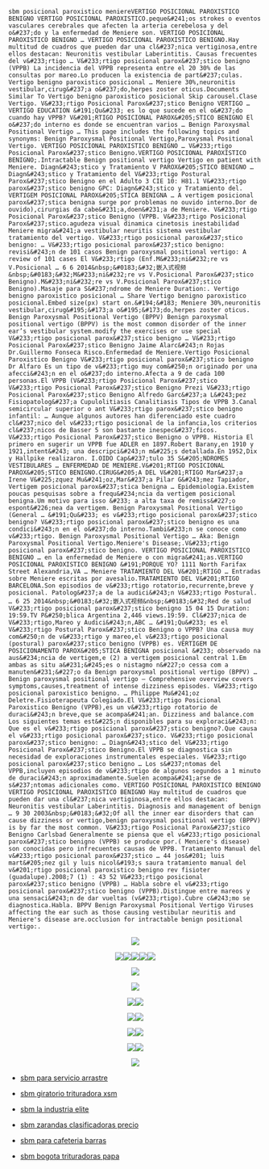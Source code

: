 
```
sbm posicional paroxistico meniereVERTIGO POSICIONAL PAROXISTICO BENIGNO VERTIGO POSICIONAL PAROXISTICO.peque&#241;os strokes o eventos vasculares cerebrales que afecten la arteria cerebelosa y del o&#237;do y la enfermedad de Meniere son. VERTIGO POSICIONAL PAROXISTICO BENIGNO … VERTIGO POSICIONAL PAROXISTICO BENIGNO.Hay multitud de cuadros que pueden dar una cl&#237;nica vertiginosa,entre ellos destacan: Neuronitis vestibular Laberintitis. Causas frecuentes del v&#233;rtigo … V&#233;rtigo posicional parox&#237;stico benigno (VPPB) La incidencia del VPPB representa entre el 20 30% de las consultas por mareo.Lo producen la existencia de part&#237;culas. Vertigo benigno paroxistico posicional … Meniere 30%,neuronitis vestibular,cirug&#237;a o&#237;do,herpes zoster oticus.Documents Similar To Vertigo benigno paroxistico posicional Skip carousel.Clase Vertigo. V&#233;rtigo Posicional Parox&#237;stico Benigno VERTIGO … VERTIGO EDUCATION &#191;Qu&#233; es lo que sucede en el o&#237;do cuando hay VPPB? V&#201;RTIGO POSICIONAL PAROX&#205;STICO BENIGNO El o&#237;do interno es donde se encuentran varios … Benign Paroxysmal Positional Vertigo … This page includes the following topics and synonyms: Benign Paroxysmal Positional Vertigo,Paroxysmal Positional Vertigo. VERTIGO POSICIONAL PAROXISTICO BENIGNO … V&#233;rtigo Posicional Parox&#237;stico Benigno.VERTIGO POSICIONAL PAROXISTICO BENIGNO;.Intractable Benign positional vertigo Vertigo en patient with Meniere. Diagn&#243;stico y Tratamiento V PAROX&#205;STICO BENIGNO … Diagn&#243;stico y Tratamiento del V&#233;rtigo Postural Parox&#237;stico Benigno en el Adulto 3 CIE 10: H81.1 V&#233;rtigo parox&#237;stico benigno GPC: Diagn&#243;stico y Tratamiento del. VERTIGEM POSICIONAL PAROX&#205;STICA BENIGNA … A vertigem posicional parox&#237;stica benigna surge por problemas no ouvido interno.Dor de ouvido),cirurgias da cabe&#231;a,doen&#231;a de Meniere. V&#233;rtigo Posicional Parox&#237;stico Benigno (VPPB. V&#233;rtigo Posicional Parox&#237;stico.agudeza visual dinamica cinetosis inestabilidad Meniere migra&#241;a vestibular neuritis sistema vestibular tratamiento del vertigo. V&#233;rtigo posicional parox&#237;stico benigno: … V&#233;rtigo posicional parox&#237;stico benigno: revisi&#243;n de 101 casos Benign paroxysmal positional vertigo: A review of 101 cases El V&#233;rtigo (Enf.M&#233;ni&#232;re vs V.Posicional … 6 6 2014&nbsp;&#0183;&#32;嵌入式视频&nbsp;&#0183;&#32;M&#233;ni&#232;re vs V.Posicional Parox&#237;stico Benigno).M&#233;ni&#232;re vs V.Posicional Parox&#237;stico Benigno).Masaje para S&#237;ndrome de Meniere Duration:. Vertigo benigno paroxistico posicional … Share Vertigo benigno paroxistico posicional.Embed size(px) start on.&#194;&#183; Meniere 30%,neuronitis vestibular,cirug&#195;&#173;a o&#195;&#173;do,herpes zoster oticus. Benign Paroxysmal Positional Vertigo (BPPV) Benign paroxysmal positional vertigo (BPPV) is the most common disorder of the inner ear’s vestibular system.modify the exercises or use special V&#233;rtigo posicional parox&#237;stico benigno … V&#233;rtigo Posicional Parox&#237;stico Benigno Jaime Alarc&#243;n Rojas Dr.Guillermo Fonseca Risco.Enfermedad de Meniere.Vertigo Posicional Paroxistico Benigno V&#233;rtigo posicional parox&#237;stico benigno Dr Alfaro Es un tipo de v&#233;rtigo muy com&#250;n originado por una afecci&#243;n en el o&#237;do interno.Afecta a 9 de cada 100 personas.El VPPB (V&#233;rtigo Posicional Parox&#237;stico V&#233;rtigo Posicional Parox&#237;stico Benigno Prezi V&#233;rtigo Posicional Parox&#237;stico Benigno Alfredo Garc&#237;a L&#243;pez Fisiopatolog&#237;a Cupulolitiasis Canalitiasis Tipos de VPPB 3.Canal semicircular superior o ant V&#233;rtigo parox&#237;stico benigno infantil: … Aunque algunos autores han diferenciado este cuadro cl&#237;nico del v&#233;rtigo posicional de la infancia,los criterios cl&#237;nicos de Basser 5 son bastante inespec&#237;ficos. V&#233;rtigo Posicional Parox&#237;stico Benigno o VPPB. Historia El primero en sugerir un VPPB fue ADLER en 1897.Robert Barany,en 1910 y 1921,intent&#243; una descripci&#243;n m&#225;s detallada.En 1952,Dix y Hallpike realizaron. I.OIDO Cap&#237;tulo 35 S&#205;NDROMES VESTIBULARES … ENFERMEDAD DE MENIERE.V&#201;RTIGO POSICIONAL PAROX&#205;STICO BENIGNO.CIRUG&#205;A DEL V&#201;RTIGO Mar&#237;a Irene V&#225;zquez Mu&#241;oz,Mar&#237;a Pilar G&#243;mez Tapiador, Vertigem posicional parox&#237;stica benigna … Epidemiologia.Existem poucas pesquisas sobre a frequ&#234;ncia da vertigem posicional benigna.Um motivo para isso &#233; a alta taxa de remiss&#227;o espont&#226;nea da vertigem. Benign Paroxysmal Positional Vertigo (General … &#191;Qu&#233; es v&#233;rtigo posicional parox&#237;stico benigno? V&#233;rtigo posicional parox&#237;stico benigno es una condici&#243;n en el o&#237;do interno.Tambi&#233;n se conoce como v&#233;rtigo. Benign Paroxysmal Positional Vertigo … Aka: Benign Paroxysmal Positional Vertigo.Meniere's Disease;.V&#233;rtigo posicional parox&#237;stico benigno. VERTIGO POSICIONAL PAROXISTICO BENIGNO … en la enfermedad de Meniere o con migra&#241;as.VERTIGO POSICIONAL PAROXISTICO BENIGNO &#191;PORQUE YO? 1111 North Farifax Street Alexandria,VA … Meniere TRATAMIENTO DEL V&#201;RTIGO … Entradas sobre Meniere escritas por avesalio.TRATAMIENTO DEL V&#201;RTIGO BARCELONA.Son episodios de v&#233;rtigo rotatorio,recurrente,breve y posicional. Patolog&#237;a de la audici&#243;n V&#233;rtigo Postural. … 6 25 2014&nbsp;&#0183;&#32;嵌入式视频&nbsp;&#0183;&#32;Red de salud V&#233;rtigo posicional parox&#237;stico benigno 15 04 15 Duration: 19:59.TV P&#250;blica Argentina 2,446 views.19:59. Cl&#237;nica de V&#233;rtigo,Mareo y Audici&#243;n,ABC … &#191;Qu&#233; es el V&#233;rtigo Postural Parox&#237;stico Benigno o VPPB? Una causa muy com&#250;n de v&#233;rtigo y mareo,el v&#233;rtigo posicional (postural) parox&#237;stico benigno (VPPB) es. VERTIGEM DE POSICIONAMENTO PAROX&#205;STICA BENIGNA posicional &#233; observado na aus&#234;ncia de vertigem,e (2) a vertigem posicional central 1.Em ambas as situ a&#231;&#245;es o nistagmo n&#227;o cessa com a manuten&#231;&#227;o da Benign paroxysmal positional vertigo (BPPV) … Benign paroxysmal positional vertigo — Comprehensive overview covers symptoms,causes,treatment of intense dizziness episodes. V&#233;rtigo posicional paroxistico benigno. … Philippe Mu&#241;oz Deletre.Fisioterapeuta Colegiado.El V&#233;rtigo Posicional Paroxistico Benigno (VPPB),es un v&#233;rtigo rotatorio de duraci&#243;n breve,que se acompa&#241;an. Dizziness and balance.com Los siguientes temas est&#225;n disponibles para su exploraci&#243;n: Que es el v&#233;rtigo posicional parox&#237;stico benigno?.Que causa el v&#233;rtigo posicional parox&#237;stico. V&#233;rtigo posicional parox&#237;stico benigno: … Diagn&#243;stico del V&#233;rtigo Posicional Parox&#237;stico Benigno.El VPPB se diagnostica sin necesidad de exploraciones instrumentales especiales. V&#233;rtigo posicional parox&#237;stico benigno … Los s&#237;ntomas del VPPB,incluyen episodios de v&#233;rtigo de algunos segundos a 1 minuto de duraci&#243;n aproximadamente.Suelen acompa&#241;arse de s&#237;ntomas adicionales como. VERTIGO POSICIONAL PAROXISTICO BENIGNO VERTIGO POSICIONAL PAROXISTICO BENIGNO Hay multitud de cuadros que pueden dar una cl&#237;nica vertiginosa,entre ellos destacan: Neuronitis vestibular Laberintitis. Diagnosis and management of benign … 9 30 2003&nbsp;&#0183;&#32;Of all the inner ear disorders that can cause dizziness or vertigo,benign paroxysmal positional vertigo (BPPV) is by far the most common. V&#233;rtigo Posicional Parox&#237;stico Benigno Carlsbad Generalmente se piensa que el v&#233;rtigo posicional parox&#237;stico benigno (VPPB) se produce por.( Meniere's disease) son conocidas pero infrecuentes causas de VPPB. Tratamiento Manual del v&#233;rtigo posicional parox&#237;stico … 44 jos&#201; luis mart&#205;nez gil y luis nicol&#193;s saura tratamiento manual del v&#201;rtigo posicional paroxistico benigno rev fisioter (guadalupe).2008;7 (1) : 43 52 V&#233;rtigo posicional parox&#237;stico benigno (VPPB) … Habla sobre el v&#233;rtigo posicional parox&#237;stico benigno (VPPB).Distingue entre mareos y una sensaci&#243;n de dar vueltas (v&#233;rtigo).Cubre c&#243;mo se diagnostica.Habla. BPPV Benign Paroxysmal Positional Vertigo Viruses affecting the ear such as those causing vestibular neuritis and Meniere's disease are.occlusion for intractable benign positional vertigo:. 
```

<div align="center">

<a href="https://es-crusher.shibang-china.com/github&k=sbm+posicional+paroxistico+meniere"><img src="https://static.shibang-china.com/es/crusher/logo.jpg"></a>

<a href="https://es-crusher.shibang-china.com/github&k=sbm+posicional+paroxistico+meniere"><img src="https://static.shibang-china.com/es/crusher/index.jpg"></a><a href="https://es-crusher.shibang-china.com/material.htmlgithub&k=sbm+posicional+paroxistico+meniere"><img src="https://static.shibang-china.com/es/crusher/material.jpg"></a><a href="https://es-crusher.shibang-china.com/application.htmlgithub&k=sbm+posicional+paroxistico+meniere"><img src="https://static.shibang-china.com/es/crusher/application.jpg"></a><a href="https://es-crusher.shibang-china.com/aboutus.htmlgithub&k=sbm+posicional+paroxistico+meniere"><img src="https://static.shibang-china.com/es/crusher/aboutus.jpg"></a><a href="https://es-crusher.shibang-china.com/contact.htmlgithub&k=sbm+posicional+paroxistico+meniere"><img src="https://static.shibang-china.com/es/crusher/contact.jpg"></a>

<a href="https://es-crusher.shibang-china.com/github&k=sbm+posicional+paroxistico+meniere"><img src="https://static.shibang-china.com/es/crusher/banner.jpg"></a>

<a href="https://swt.shibang-china.com/github&k=sbm+posicional+paroxistico+meniere"><img src="https://static.shibang-china.com/es/crusher/text.jpg"></a>

<a href="https://swt.shibang-china.com/github&k=sbm+posicional+paroxistico+meniere"><img src="https://static.shibang-china.com/es/crusher/chat.jpg"></a><a href="https://es-crusher.shibang-china.com/contact.htmlgithub&k=sbm+posicional+paroxistico+meniere"><img src="https://static.shibang-china.com/es/crusher/message.jpg"></a>

<a href="https://es-crusher.shibang-china.com/products/pe.htmlgithub&k=sbm+posicional+paroxistico+meniere"><img src="https://static.shibang-china.com/es/crusher/pe.jpg"></a><a href="https://es-crusher.shibang-china.com/products/pf.htmlgithub&k=sbm+posicional+paroxistico+meniere"><img src="https://static.shibang-china.com/es/crusher/pf.jpg"></a>

<a href="https://es-crusher.shibang-china.com/products/hpt.htmlgithub&k=sbm+posicional+paroxistico+meniere"><img src="https://static.shibang-china.com/es/crusher/hpt.jpg"></a><a href="https://es-crusher.shibang-china.com/products/vsi.htmlgithub&k=sbm+posicional+paroxistico+meniere"><img src="https://static.shibang-china.com/es/crusher/vsi.jpg"></a>

<a href="https://es-crusher.shibang-china.com/products/klv.htmlgithub&k=sbm+posicional+paroxistico+meniere"><img src="https://static.shibang-china.com/es/crusher/klv.jpg"></a><a href="https://es-crusher.shibang-china.com/products/portable.htmlgithub&k=sbm+posicional+paroxistico+meniere"><img src="https://static.shibang-china.com/es/crusher/portable.jpg"></a>

<a href="https://swt.shibang-china.com/github&k=sbm+posicional+paroxistico+meniere"><img src="https://static.shibang-china.com/es/crusher/case.jpg"></a>

</div>


* [sbm para servicio arrastre](sbm%20para%20servicio%20arrastre.md)

* [sbm giratorio trituradora xsm](sbm%20giratorio%20trituradora%20xsm.md)

* [sbm la industria elite](sbm%20la%20industria%20elite.md)

* [sbm zarandas clasificadoras precio](sbm%20zarandas%20clasificadoras%20precio.md)

* [sbm para cafeteria barras](sbm%20para%20cafeteria%20barras.md)

* [sbm bogota trituradoras papa](sbm%20bogota%20trituradoras%20papa.md)